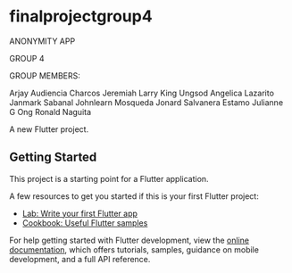 # finalprojectgroup4

ANONYMITY APP

GROUP 4

GROUP MEMBERS:

Arjay Audiencia Charcos
Jeremiah Larry King Ungsod
Angelica Lazarito
Janmark Sabanal
Johnlearn Mosqueda
Jonard Salvanera Estamo
Julianne G Ong
Ronald Naguita



A new Flutter project.

## Getting Started

This project is a starting point for a Flutter application.

A few resources to get you started if this is your first Flutter project:

- [Lab: Write your first Flutter app](https://docs.flutter.dev/get-started/codelab)
- [Cookbook: Useful Flutter samples](https://docs.flutter.dev/cookbook)

For help getting started with Flutter development, view the
[online documentation](https://docs.flutter.dev/), which offers tutorials,
samples, guidance on mobile development, and a full API reference.

